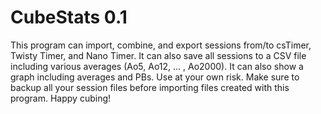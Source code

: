 # CubeStats 0.1

This program can import, combine, and export sessions from/to csTimer, Twisty Timer, and Nano Timer.
It can also save all sessions to a CSV file including various averages (Ao5, Ao12, ... , Ao2000).
It can also show a graph including averages and PBs.
Use at your own risk.
Make sure to backup all your session files before importing files created with this program.
Happy cubing!